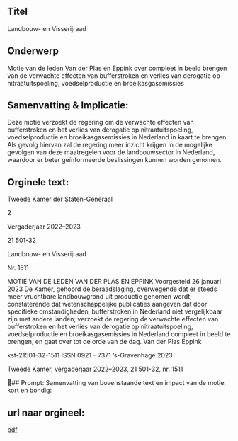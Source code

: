 ## Titel
Landbouw- en Visserijraad
## Onderwerp
Motie van de leden Van der Plas en Eppink over compleet in beeld brengen van de verwachte effecten van bufferstroken en verlies van derogatie op nitraatuitspoeling, voedselproductie en broeikasgasemissies
## Samenvatting & Implicatie:

Deze motie verzoekt de regering om de verwachte effecten van bufferstroken en het verlies van derogatie op nitraatuitspoeling, voedselproductie en broeikasgasemissies in Nederland in kaart te brengen. Als gevolg hiervan zal de regering meer inzicht krijgen in de mogelijke gevolgen van deze maatregelen voor de landbouwsector in Nederland, waardoor er beter geïnformeerde beslissingen kunnen worden genomen.
## Orginele text:


Tweede Kamer der Staten-Generaal

2

Vergaderjaar 2022–2023

21 501-32

Landbouw- en Visserijraad

Nr. 1511

MOTIE VAN DE LEDEN VAN DER PLAS EN EPPINK
Voorgesteld 26 januari 2023
De Kamer,
gehoord de beraadslaging,
overwegende dat er steeds meer vruchtbare landbouwgrond uit productie
genomen wordt;
constaterende dat wetenschappelijke publicaties aangeven dat door
specifieke omstandigheden, bufferstroken in Nederland niet vergelijkbaar
zijn met andere landen;
verzoekt de regering de verwachte effecten van bufferstroken en het
verlies van derogatie op nitraatuitspoeling, voedselproductie en broeikasgasemissies in Nederland compleet in beeld te brengen,
en gaat over tot de orde van de dag.
Van der Plas
Eppink

kst-21501-32-1511
ISSN 0921 - 7371
’s-Gravenhage 2023

Tweede Kamer, vergaderjaar 2022–2023, 21 501-32, nr. 1511

## Prompt:
Samenvatting van bovenstaande text en impact van de motie, kort en bondig:

## url naar orgineel:
[pdf](https://gegevensmagazijn.tweedekamer.nl/OData/v4/2.0/Document(19933144-5735-45da-a67d-beb2a40c03ac)/resource)
